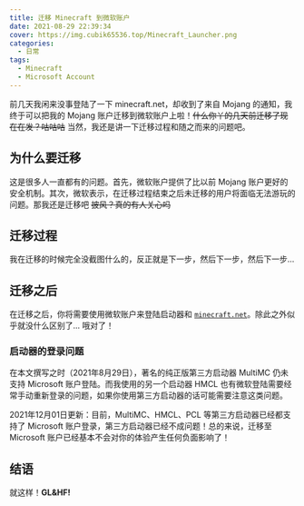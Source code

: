 ```yaml
---
title: 迁移 Minecraft 到微软账户
date: 2021-08-29 22:39:34
cover: https://img.cubik65536.top/Minecraft_Launcher.png
categories:
  - 日常
tags:
  - Minecraft
  - Microsoft Account
---
```


前几天我闲来没事登陆了一下 minecraft.net，却收到了来自 Mojang 的通知，我终于可以把我的 Mojang 账户迁移到微软账户上啦！~~什么你丫的几天前迁移了现在在发？咕咕咕~~ 当然，我还是讲一下迁移过程和随之而来的问题吧。

## 为什么要迁移

这是很多人一直都有的问题。首先，微软账户提供了比以前 Mojang 账户更好的安全机制。其次，微软表示，在迁移过程结束之后未迁移的用户将面临无法游玩的问题。那我还是迁移吧 ~~披风？真的有人关心吗~~

## 迁移过程

我在迁移的时候完全没截图什么的，反正就是下一步，然后下一步，然后下一步...

## 迁移之后

在迁移之后，你将需要使用微软账户来登陆启动器和 [`minecraft.net`](minecraft.net)。除此之外似乎就没什么区别了... 哦对了！

### 启动器的登录问题

在本文撰写之时（2021年8月29日），著名的纯正版第三方启动器 MultiMC 仍未支持 Microsoft 账户登陆。而我使用的另一个启动器 HMCL 也有微软登陆需要经常手动重新登录的问题，如果你使用第三方启动器的话可能需要注意这类问题。

2021年12月01日更新：目前，MultiMC、HMCL、PCL 等第三方启动器已经都支持了 Microsoft 账户登录，第三方启动器已经不成问题！总的来说，迁移至 Microsoft 账户已经基本不会对你的体验产生任何负面影响了！

## 结语

就这样！**GL&HF!**
